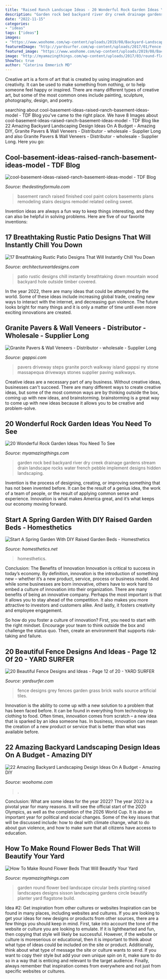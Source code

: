 ```yaml
---
title: "Raised Ranch Landscape Ideas - 20 Wonderful Rock Garden Ideas You Need To See"
description: "Garden rock bed backyard river dry creek drainage gardens stream drain landscape rocks water french pebble implement designs hidden landscaping"
date: "2022-11-15"
categories:
- "ideas"
tags: ["ideas"]
images:
- "https://www.woohome.com/wp-content/uploads/2019/08/Backyard-Landscaping-Ideas-On-A-Budget-15.jpg"
featuredImage: "http://yardsurfer.com/wp-content/uploads/2017/01/Fence-Designs-and-Ideas-12.jpg"
featured_image: "https://www.woohome.com/wp-content/uploads/2019/08/Backyard-Landscaping-Ideas-On-A-Budget-15.jpg"
image: "http://myamazingthings.com/wp-content/uploads/2017/03/round-flower-bed.jpg"
ShowToc: true
author: "Caterina Emmerich MD"
---
```



Creative art is a form of art that is created by using imagination and creativity. It can be used to make something from nothing, or to help someone feel happy or inspired. There are many different types of creative art, but some of the most common ones include painting, sculpture, photography, design, and poetry.

	

		
searching about cool-basement-ideas-raised-ranch-basement-ideas-model - TDF Blog you've came to the right place. We have 8 Images about cool-basement-ideas-raised-ranch-basement-ideas-model - TDF Blog like 22 Amazing Backyard Landscaping Design Ideas On A Budget - Amazing DIY, Granite Pavers &amp; Wall Veneers - Distributor - wholesale - Supplier Long and also Granite Pavers &amp; Wall Veneers - Distributor - wholesale - Supplier Long. Here you go:
		
    
## Cool-basement-ideas-raised-ranch-basement-ideas-model - TDF Blog

<img loading=lazy src="http://thedestinyformula.com/wp-content/uploads/2018/12/cool-basement-ideas-raised-ranch-basement-ideas-model.jpg" onerror="this.onerror=null;this.src='https://tse4.mm.bing.net/th?id=OIP.wqPq6UrSu0b-R-RHuNaucAHaFj&amp;pid=15.1';" alt="cool-basement-ideas-raised-ranch-basement-ideas-model - TDF Blog">

_Source: thedestinyformula.com_

>basement ranch raised finished cool paint colors basements plans remodeling stairs designs remodel related ceiling sweet. 

	

Invention ideas are always a fun way to keep things interesting, and they can also be helpful in solving problems. Here are five of our favorite inventions: 

    
## 17 Breathtaking Rustic Patio Designs That Will Instantly Chill You Down

<img loading=lazy src="https://www.architectureartdesigns.com/wp-content/uploads/2015/08/17-Breathtaking-Rustic-Patio-Designs-That-Will-Instantly-Chill-You-Down-10.jpg" onerror="this.onerror=null;this.src='https://tse4.mm.bing.net/th?id=OIP.dhxfkIeoSTO6ty2BxUxJHwHaLI&amp;pid=15.1';" alt="17 Breathtaking Rustic Patio Designs That Will Instantly Chill You Down">

_Source: architectureartdesigns.com_

>patio rustic designs chill instantly breathtaking down mountain wood backyard hole outside timber covered. 

	

In the year 2022, there are many ideas that could be attempted by the world. Some of these ideas include increasing global trade, creating new ways to interact with the internet, and decreasing gun violence. The future looks bright for many things and it is only a matter of time until even more exciting innovations are created.

    
## Granite Pavers &amp; Wall Veneers - Distributor - Wholesale - Supplier Long

<img loading=lazy src="http://gappsi.com/wp-content/uploads/2017/05/Granete-pavers-driveways-long-island-Gappsi.jpg" onerror="this.onerror=null;this.src='https://tse1.mm.bing.net/th?id=OIP.mHj6V0QTAhB_OG-norJYBQHaE6&amp;pid=15.1';" alt="Granite Pavers &amp; Wall Veneers - Distributor - wholesale - Supplier Long">

_Source: gappsi.com_

>pavers driveway steps granite porch walkway island gappsi ny stone massapequa driveways stones supplier paving walkways. 

	

Creative ideas are a necessary part of any business. Without creative ideas, businesses can't succeed. There are many different ways to create creative ideas, but some of the most common ways are by thinking outside the box, coming up with new ideas, and brainstorming. brainstorming is a great way to come up with new ideas because it allows you to be creative and problem-solve.

    
## 20 Wonderful Rock Garden Ideas You Need To See

<img loading=lazy src="https://myamazingthings.com/wp-content/uploads/2017/02/contemporary-landscape.jpg" onerror="this.onerror=null;this.src='https://tse2.mm.bing.net/th?id=OIP.qSQaYUhK6jlwPhFXNp0LPwHaJ3&amp;pid=15.1';" alt="20 Wonderful Rock Garden Ideas You Need To See">

_Source: myamazingthings.com_

>garden rock bed backyard river dry creek drainage gardens stream drain landscape rocks water french pebble implement designs hidden landscaping. 

	

Invention is the process of designing, creating, or improving something that has not been invented before. It can be the result of a genius idea, the work of a team of people, or the result of applying common sense and experience. Innovation is what makes America great, and it’s what keeps our economy moving forward.

    
## Start A Spring Garden With DIY Raised Garden Beds - Homesthetics

<img loading=lazy src="https://cdn.homesthetics.net/wp-content/uploads/2016/03/Start-A-Spring-Graden-With-DIY-Raised-Garden-Beds-homesthetics-11.jpg" onerror="this.onerror=null;this.src='https://tse3.mm.bing.net/th?id=OIP.SDnEFPedTC230H7IlCD-RQHaLH&amp;pid=15.1';" alt="Start A Spring Garden With DIY Raised Garden Beds - Homesthetics">

_Source: homesthetics.net_

>homesthetics. 

	

Conclusion: The Benefits of Innovation
Innovation is critical to success in today’s economy. By definition, innovation is the introduction of something new – whether it’s a new product, service, process or business model. And while some businesses are born innovative, others have to work hard to embed a culture of innovation into their organization.
There are many benefits of being an innovative company. Perhaps the most important is that it allows you to stay ahead of the competition. It also makes you more attractive to investors and customers alike. And lastly, it fosters creativity and employee engagement.

So how do you foster a culture of innovation? First, you need to start with the right mindset. Encourage your team to think outside the box and challenge the status quo. Then, create an environment that supports risk-taking and failure.

    
## 20 Beautiful Fence Designs And Ideas - Page 12 Of 20 - YARD SURFER

<img loading=lazy src="http://yardsurfer.com/wp-content/uploads/2017/01/Fence-Designs-and-Ideas-12.jpg" onerror="this.onerror=null;this.src='https://tse4.mm.bing.net/th?id=OIP.tL3XiDAy2V2AW6QBwtH5UQHaKh&amp;pid=15.1';" alt="20 Beautiful Fence Designs and Ideas - Page 12 of 20 - YARD SURFER">

_Source: yardsurfer.com_

>fence designs grey fences garden grass brick walls source artificial tiles. 

	

Innovation is the ability to come up with a new solution to a problem that has been faced before. It can be found in everything from technology to clothing to food. Often times, innovation comes from scratch – a new idea that is sparked by an idea someone has. In business, innovation can mean the creation of a new product or service that is better than what was available before.

    
## 22 Amazing Backyard Landscaping Design Ideas On A Budget - Amazing DIY

<img loading=lazy src="https://www.woohome.com/wp-content/uploads/2019/08/Backyard-Landscaping-Ideas-On-A-Budget-15.jpg" onerror="this.onerror=null;this.src='https://tse3.mm.bing.net/th?id=OIP.4QIdR04QEk116-h-zaSMPQHaJ4&amp;pid=15.1';" alt="22 Amazing Backyard Landscaping Design Ideas On A Budget - Amazing DIY">

_Source: woohome.com_

>. 

	

Conclusion: What are some ideas for the year 2022?
The year 2022 is a pivotal year for many reasons. It will see the official start of the 2020 Olympics, as well as the completion of the 2026 World Cup. It is also an important year for political and social changes. Some of the key issues that will be discussed include: how to deal with climate change, what to do about gun violence, and how to make sure that all citizens have access to education.

    
## How To Make Round Flower Beds That Will Beautify Your Yard

<img loading=lazy src="http://myamazingthings.com/wp-content/uploads/2017/03/round-flower-bed.jpg" onerror="this.onerror=null;this.src='https://tse2.mm.bing.net/th?id=OIP.i1TsVcsqVqU_iyTBE_hAHwHaE5&amp;pid=15.1';" alt="How To Make Round Flower Beds That Will Beautify Your Yard">

_Source: myamazingthings.com_

>garden round flower bed landscape circular beds planting raised landscapes designs sisson landscaping gardens circle beautify planter yard flagstone build. 

	

Idea #2: Get inspiration from other cultures or websites
Inspiration can be found in many places, including websites and cultures. If you are looking to get your ideas for new designs or products from other sources, there are a few things you should keep in mind. First, take into account the tone of the website or culture you are looking to emulate. If it is lighthearted and fun, then copying that style will likely be successful. However, if the website or culture is moreserious or educational, then it is important to think about what type of ideas could be included on the site or product. Additionally, think about what type of message the site or culture wants to send. If you want to copy their style but add your own unique spin on it, make sure to do so in a way that is enticing and relevant to the target audience. Finally, always remember that inspiration comes from everywhere and not just from specific websites or cultures.

